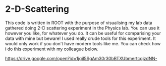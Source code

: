 # 2-D-Scattering

This code is written in ROOT with the purpose of visualising my lab data gathered doing 2-D scattering experiment in the Physics lab. You 
can use it however you like, for whatever you do. It can be useful for comparising your data with mine but beware! I used really crude 
tools for this experiment. It would only work if you don't have modern tools like me. You can check how i do this experiment with my 
colleague below.

https://drive.google.com/open?id=1jgil5SgAm30r30bBTXUbmertcgjzdNN-
